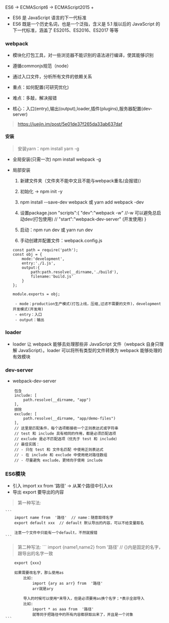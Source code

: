 ES6 -> ECMAScript6 -> ECMAScript2015 +

- ES6 是 JavaScript 语言的下一代标准
- ES6 既是一个历史名词，也是一个泛指，含义是 5.1 版以后的 JavaScript 的下一代标准，涵盖了 ES2015、ES2016、ES2017 等等

### webpack

- 模块化打包工具，对一些浏览器不能识别的语法进行编译，使其能够识别
- 遵循commonjs规范（node）
- 通过入口文件，分析所有文件的依赖关系

- 重点：如何配置(可研究优化)
- 难点：多敲，解决报错

- 核心：入口(entry),输出(output),loader,插件(plugins),服务器配置(dev-server)

> https://juejin.im/post/5e01de37f265da33ab637daf

#### 安装

> 安装yarn：npm install yarn -g

- 全局安装(只需一次)
    npm install webpack -g 

- 局部安装
    1. 新建文件夹（文件夹不能中文且不能与webpack重名(会报错)）
    2. 初始化 -> npm init -y
    3. npm install --save-dev webpack
       或 yarn add webpack -dev 

    4. 设置package.json
        "scripts":{
            "dev":"webpack -w" //-w 可以避免总启动dev(打包使用)
            // "start":"webpack-dev-server" (开发使用)
        }
    5. 启动：npm run dev  或  yarn run dev

    6. 手动创建并配置文件：webpack.config.js
    ```
    const path = require('path');
    const obj = {
        mode:'development',
        entry:'./1.js',
        output:{
            path:path.resolve(__dirname,'./build'),
            filename:'build.js'
        }
    };

    module.exports = obj;
    ```
       - mode：production生产模式(打包上线，压缩,过滤不需要的文件)，development开发模式(开发用)
       - entry：入口
       - output：输出

### loader

- loader 让 webpack 能够去处理那些非 JavaScript 文件（webpack 自身只理解 JavaScript）。loader 可以将所有类型的文件转换为 webpack 能够处理的有效模块

### dev-server

- webpack-dev-server

```
    包含
    include: [
        path.resolve(__dirname, "app")
    ],
    排除
    exclude: [
        path.resolve(__dirname, "app/demo-files")
    ],
    // 这里是匹配条件，每个选项都接收一个正则表达式或字符串
    // test 和 include 具有相同的作用，都是必须匹配选项
    // exclude 是必不匹配选项（优先于 test 和 include）
    // 最佳实践：
    // - 只在 test 和 文件名匹配 中使用正则表达式
    // - 在 include 和 exclude 中使用绝对路径数组
    // - 尽量避免 exclude，更倾向于使用 include

```

### ES6模块

- 引入 
    import xx  from  '路径' -> 从某个路径中引入xx 
- 导出
    export 要导出的内容

> 第一种写法:

    ```
        import name from  '路径'  // name：随意取得名字
        export default xxx  // default 默认导出的内容，可以不给变量取名

        注意一个文件中只能有一个default，不然就报错
    ```
> 第二种写法:
     ```
        import {name1,name2} from  '路径' // {}内是固定的名字，跟导出的名字一致

        export {xxx} 

        如果需要改名字，那么使用as
            比如:
                import {ary as arr} from  '路径'
                arr就是ary

            导入的时候可以使用*来导入，但是必须要用as换个名字；*表示全部导入
            比如:
                import * as aaa from  '路径'
                就等同于把路径中的所有内容都获取出来了，并且是一个对象
    ```

